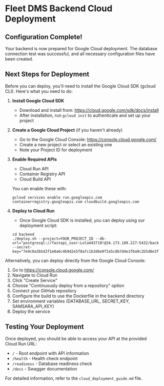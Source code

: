 # Fleet DMS Backend Cloud Deployment

## Configuration Complete!

Your backend is now prepared for Google Cloud deployment. The database connection test was successful, and all necessary configuration files have been created.

## Next Steps for Deployment

Before you can deploy, you'll need to install the Google Cloud SDK (gcloud CLI). Here's what you need to do:

1. **Install Google Cloud SDK**
   - Download and install from: https://cloud.google.com/sdk/docs/install
   - After installation, run `gcloud init` to authenticate and set up your project

2. **Create a Google Cloud Project** (if you haven't already)
   - Go to the Google Cloud Console: https://console.cloud.google.com/
   - Create a new project or select an existing one
   - Note your Project ID for deployment

3. **Enable Required APIs**
   - Cloud Run API
   - Container Registry API
   - Cloud Build API
   
   You can enable these with:
   ```
   gcloud services enable run.googleapis.com containerregistry.googleapis.com cloudbuild.googleapis.com
   ```

4. **Deploy to Cloud Run**
   - Once Google Cloud SDK is installed, you can deploy using our deployment script:
   ```
   cd backend
   ./deploy.sh --project=YOUR_PROJECT_ID --db-url="postgresql://fastapi_user:Lola443710!@34.173.189.227:5432/backend" --secret-key="7e9c8a3b5d2f1e0a6c4b9d2e5f8a7c1b3d6e9f2a5c8b7d4e1f6a9c2b5d8e3f7a"
   ```

Alternatively, you can deploy directly from the Google Cloud Console:

1. Go to https://console.cloud.google.com/
2. Navigate to Cloud Run
3. Click "Create Service"
4. Choose "Continuously deploy from a repository" option
5. Connect your GitHub repository
6. Configure the build to use the Dockerfile in the backend directory
7. Set environment variables (DATABASE_URL, SECRET_KEY, SAMSARA_API_KEY)
8. Deploy the service

## Testing Your Deployment

Once deployed, you should be able to access your API at the provided Cloud Run URL:

- `/` - Root endpoint with API information
- `/health` - Health check endpoint
- `/readiness` - Database readiness check
- `/docs` - Swagger documentation

For detailed information, refer to the `cloud_deployment_guide.md` file.
